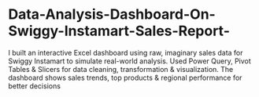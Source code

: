 # Data-Analysis-Dashboard-On-Swiggy-Instamart-Sales-Report-
I built an interactive Excel dashboard using raw, imaginary sales data for Swiggy Instamart to simulate real-world analysis. Used Power Query, Pivot Tables &amp; Slicers for data cleaning, transformation &amp; visualization. The dashboard shows sales trends, top products &amp; regional performance for better decisions
